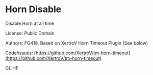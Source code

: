 # Horn Disable

Disable Horn at all time

License: Public Domain

Authors: FG418. Based on XertroV Horn Timeout Plugin (See below)

Code/issues: [https://github.com/XertroV/tm-horn-timeout](https://github.com/XertroV/tm-horn-timeout)

GL HF